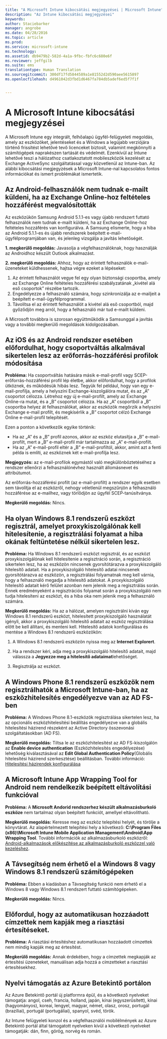 ```yaml
---
title: "A Microsoft Intune kibocsátási megjegyzései | Microsoft Intune"
description: "Az Intune kibocsátási megjegyzései"
keywords: 
author: Staciebarker
manager: angrobe
ms.date: 04/28/2016
ms.topic: article
ms.prod: 
ms.service: microsoft-intune
ms.technology: 
ms.assetid: db9479b2-582d-4a1a-9fbc-fbfc6c680e6f
ms.reviewer: jeffgilb
ms.suite: ems
translationtype: Human Translation
ms.sourcegitcommit: 300df17fd5844589a1e81552d2d590aee5615897
ms.openlocfilehash: d4961042d3fbd1d6467fa784db5adef6ed5f7f1f


---
```


# A Microsoft Intune kibocsátási megjegyzései
A Microsoft Intune egy integrált, felhőalapú ügyfél-felügyeleti megoldás, amely az eszközöket, jelentéseket és a Windows a legújabb verziójára történő frissítést lehetővé tevő licenceket biztosít, valamint megkönnyíti a számítógépek naprakészen tartását és védelmét. Ezenkívül az Intune lehetővé teszi a hálózathoz csatlakoztatott mobileszközök kezelését az Exchange ActiveSync szolgáltatással vagy közvetlenül az Intune-ban. Az alábbi kibocsátási megjegyzések a Microsoft Intune-nal kapcsolatos fontos információkat és ismert problémákat ismertetik.


## Az Android-felhasználók nem tudnak e-mailt küldeni, ha az Exchange Online-hoz feltételes hozzáférést megvalósították

Az eszközükön Samsung Android 5.1.1-es vagy újabb rendszert futtató felhasználók nem tudnak e-mailt küldeni, ha az Exchange Online-hoz feltételes hozzáférés van konfigurálva. A Samsung elismerte, hogy a hiba az Android 5.1.1-es és újabb rendszerek beépített e-mail-ügyfélprogramjában van, és jelenleg vizsgálja a javítás lehetőségét.

**1. megkerülő megoldás:** Javasolja a végfelhasználóknak, hogy használják az Androidhoz készült Outlook alkalmazást.

**2. megkerülő megoldás:** Ahhoz, hogy az érintett felhasználók e-mail-üzeneteket küldhessenek, hajtsa végre ezeket a lépéseket:

1. Az érintett felhasználót vegye fel egy olyan biztonsági csoportba, amely az Exchange Online feltételes hozzáférési szabályzatának „kivétel alá eső csoportok” részébe tartozik.
2. Engedélyezze a felhasználó számára, hogy szinkronizálja az e-mailjeit a beépített e-mail-ügyfélprogrammal.
3. Távolítsa el az érintett felhasználót a kivétel alá eső csoportból, majd győződjön meg arról, hogy a felhasználó már tud e-mailt küldeni.

A Microsoft továbbra is szorosan együttműködik a Samsunggal a javítás vagy a további megkerülő megoldások kidolgozásában.



## Az iOS és az Android rendszer esetében előfordulhat, hogy csoportváltás alkalmával sikertelen lesz az erőforrás-hozzáférési profilok módosítása
**Probléma:** Ha csoportváltás hatására másik e-mail-profil vagy SCEP-erőforrás-hozzáférési profil lép életbe, akkor előfordulhat, hogy a profilok ütköznek, és működésük hibás lesz. Tegyük fel például, hogy van egy e-mail-profilja, amely a helyszíni Exchange-kiszolgálóra mutat, és az „A” csoportot célozza. Létrehoz egy új e-mail-profilt, amely az Exchange Online-ra mutat, és a „B” csoportot célozza. Ha az „A” csoportból a „B” csoportba helyez át felhasználókat, akkor az eszközök megőrzik a helyszíni Exchange e-mail profilt, és megkísérlik a „B” csoportot célzó Exchange Online e-mail-profil telepítését.

Ezen a ponton a következők egyike történik: 
* Ha az „A” és a „B” profil azonos, akkor az eszköz elutasítja a „B” e-mail-profilt, mert a „B” e-mail-profil már tartalmazza az „A” e-mail-profilt.
* Ha az „A” e-mail-profil eltér a „B” e-mail-profiltól, akkor, amint azt a fenti példa is említi, az eszköznek két e-mail-profilja lesz.

**Megjegyzés:** az e-mail-profilok egymástól való megkülönböztetéséhez a rendszer ellenőrzi a felhasználónévhez használt állomásnevet és attribútumot.

Az erőforrás-hozzáférési profilt (az e-mail-profilt) a rendszer egyik esetben sem távolítja el az eszközről, nehogy véletlenül megszűnjön a felhasználó hozzáférése az e-mailhez, vagy törlődjön az ügyfél SCEP-tanúsítványa.

**Megkerülő megoldás:** Nincs.

## Ha olyan Windows 8.1 rendszerű eszközt regisztrál, amelyet proxykiszolgálónak kell hitelesítenie, a regisztrálási folyamat a hiba okának feltüntetése nélkül sikertelen lesz.
**Probléma:** Ha Windows 8.1 rendszerű eszközt regisztrál, és az eszközt proxykiszolgálónak kell hitelesítenie a regisztráció során, a regisztráció sikertelen lesz, ha az eszközön nincsenek gyorsítótárazva a proxykiszolgáló hitelesítő adatait. Ha a proxykiszolgáló hitelesítő adatai nincsenek gyorsítótárazva az eszközön, a regisztrálási folyamatnak meg kell várnia, hogy a felhasználó megadja a hitelesítő adatokat. A proxykiszolgáló hitelesítő adatait kérő felület azonban nem jelenik meg a regisztrálás során. Ennek eredményeként a regisztrációs folyamat során a proxykiszolgáló nem tudja hitelesíteni az eszközt, és a hiba oka nem jelenik meg a felhasználó számára.

**Megkerülő megoldás:** Ha az a hálózat, amelyen regisztrálni kíván egy Windows 8.1 rendszerű eszközt, hitelesített proxykiszolgáló használatát igényli, akkor a proxykiszolgáló hitelesítő adatait az eszköz regisztrálása előtt be kell állítani, és menteni kell. Hitelesítő adatok konfigurálása és mentése a Windows 8.1 rendszerű eszközökön:

1.  A Windows 8.1 rendszerű eszközön nyissa meg az **Internet Explorert**.

2.  Ha a rendszer kéri, adja meg a proxykiszolgáló hitelesítő adatait, majd válassza a **Jegyezze meg a hitelesítő adataimat**lehetőséget.

3.  Regisztrálja az eszközt.

## A Windows Phone 8.1 rendszerű eszközök nem regisztrálhatók a Microsoft Intune-ban, ha az eszközhitelesítés engedélyezve van az AD FS-ben
**Probléma:** A Windows Phone 8.1-eszközök regisztrálása sikertelen lesz, ha az opcionális eszközhitelesítési beállítás engedélyezve van a globális hitelesítési házirend részeként az Active Directory összevonási szolgáltatásokban (AD FS).

**Megkerülő megoldás:** Tiltsa le az eszközhitelesítést az AD FS-kiszolgálón az **Enable device authentication** (Eszközhitelesítés engedélyezése) lehetőség kiválasztásával az **Edit Global Authentication Policy**(Globális hitelesítési házirend szerkesztése) beállításban. További információ: [Hitelesítési házirendek konfigurálása](http://technet.microsoft.com/library/dn486781.aspx)


## A Microsoft Intune App Wrapping Tool for Android nem rendelkezik beépített eltávolítási funkcióval
**Probléma:** A **Microsoft Andorid rendszerhez készült alkalmazásburkoló eszköze** nem tartalmaz olyan beépített funkciót, amellyel eltávolítható.

**Megkerülő megoldás:** Keresse meg az eszköz telepítési helyét, és törölje a könyvtárat. Az alapértelmezett telepítési hely a következő: **C:\Program Files (x86)\Microsoft Intune Mobile Application Management\Android\App Wrapping Tool**. További információk az alkalmazásburkoló eszközről: [Android-alkalmazások előkészítése az alkalmazásburkoló eszközzel való kezeléshez](/intune/deploy-use/prepare-android-apps-for-mobile-application-management-with-the-microsoft-intune-app-wrapping-tool).

## A Távsegítség nem érhető el a Windows 8 vagy Windows 8.1 rendszerű számítógépeken
**Probléma:** Ebben a kiadásban a Távsegítség funkció nem érhető el a Windows 8 vagy Windows 8.1 rendszert futtató számítógépeken.

**Megkerülő megoldás:** Nincs.

## Előfordul, hogy az automatikusan hozzáadott címzettek nem kapják meg a riasztási értesítéseket.
**Probléma:** A riasztási értesítéshez automatikusan hozzáadott címzettek nem mindig kapják meg az értesítést.

**Megkerülő megoldás:** Annak érdekében, hogy a címzettek megkapják az értesítési üzeneteket, manuálisan adja hozzá a címzetteket a riasztási értesítésekhez.

## Nyelvi támogatás az Azure Betekintő portálon
Az Azure Betekintő portál új platformra épül, és a következő nyelveket támogatja: angol, cseh, francia, holland, japán, kínai (egyszerűsített), kínai (hagyományos), koreai, lengyel, magyar, német, olasz, orosz, portugál (brazíliai), portugál (portugáliai), spanyol, svéd, török.

Az Intune felügyeleti konzol és a végfelhasználói mobilélmények az Azure Betekintő portál által támogatott nyelveken kívül a következő nyelveket támogatják: dán, finn, görög, norvég és román.



<!--HONumber=Jul16_HO4-->


